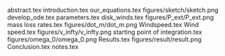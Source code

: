 abstract.tex
introduction.tex
our_equations.tex
figures/sketch/sketch.png
develop_ode.tex
parameters.tex
disk_winds.tex
figures/P_ext/P_ext.png
mass loss rates.tex
figures/dot_m/dot_m.png
Windspeed.tex
Wind speed.tex
figures/v_infty/v_infty.png
starting point of integration.tex
figures/omega_0/omega_0.png
Results.tex
figures/result/result.png
Conclusion.tex
notes.tex